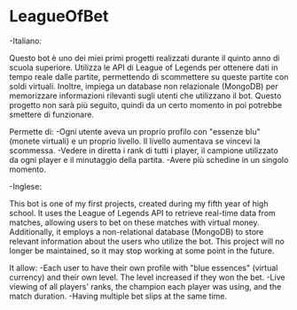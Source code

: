 # LeagueOfBet
-Italiano:

Questo bot è uno dei miei primi progetti realizzati durante il quinto anno di scuola superiore. Utilizza le API di League of Legends per ottenere dati in tempo reale dalle partite, permettendo di scommettere su queste partite con soldi virtuali. Inoltre, impiega un database non relazionale (MongoDB) per memorizzare informazioni rilevanti sugli utenti che utilizzano il bot. Questo progetto non sarà più seguito, quindi da un certo momento in poi potrebbe smettere di funzionare.

Permette di:
-Ogni utente aveva un proprio profilo con "essenze blu" (monete virtuali) e un proprio livello. Il livello aumentava se vincevi la scommessa.
-Vedere in diretta i rank di tutti i player, il campione utilizzato da ogni player e il minutaggio della partita.
-Avere più schedine in un singolo momento.


-Inglese:

This bot is one of my first projects, created during my fifth year of high school. It uses the League of Legends API to retrieve real-time data from matches, allowing users to bet on these matches with virtual money. Additionally, it employs a non-relational database (MongoDB) to store relevant information about the users who utilize the bot. This project will no longer be maintained, so it may stop working at some point in the future.

It allow:
-Each user to have their own profile with "blue essences" (virtual currency) and their own level. The level increased if they won the bet.
-Live viewing of all players' ranks, the champion each player was using, and the match duration.
-Having multiple bet slips at the same time.
